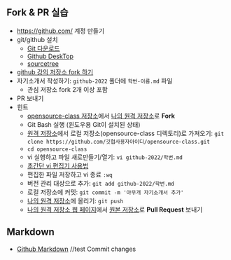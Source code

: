 Fork & PR 실습
--------------
* https://github.com/ 계정 만들기
* git/github 설치 
  * [Git 다운로드](https://git-scm.com/)
  * [Github DeskTop](https://desktop.github.com/)
  * [sourcetree](https://www.sourcetreeapp.com/)
* [github 강의 저장소 fork 하기](https://github.com/kakaotrack/opensource-class)
* 자기소개서 작성하기: `github-2022` 폴더에 `학번-이름.md` 파일
  - 관심 저장소 fork 2개 이상 포함 
* PR 보내기
* 힌트
  - [opensource-class 저장소](https://github.com/kakaotrack/opensource-class)에서 [나의 원격 저장소](https://github.com/나의깃헙아이디/opensource-class )로 **Fork**
  - Git Bash 실행 (윈도우용 Git이 설치된 상태)
  - [원격 저장소](https://github.com/나의깃헙아이디/opensource-class)에서 로컬 저장소(opensource-class 디렉토리)로 가져오기: `git clone https://github.com/깃헙사용자아이디/opensource-class.git`
  - `cd opensource-class`
  - vi 실행하고 파일 새로만들기/열기: `vi github-2022/학번.md`
  - [초간단 vi 편집기 사용법](http://kklyoon.tistory.com/100)
  - 편집한 파일 저장하고 vi 종료 `:wq`
  - 버전 관리 대상으로 추가: `git add github-2022/학번.md`
  - 로컬 저장소에 커밋: `git commit -m '아무개 자기소개서 추가'`
  - [나의 원격 저장소](https://github.com/나의깃헙아이디/opensource-class)에 올리기: `git push`
  - [나의 원격 저장소 웹 페이지](https://github.com/나의깃헙아이디/opensource-class/pulls)에서 [원본 저장소](https://github.com/kakaotrack/opensource-class)로 **Pull Request** 보내기

Markdown
--------
* [Github Markdown](https://guides.github.com/features/mastering-markdown/)
//test Commit changes
